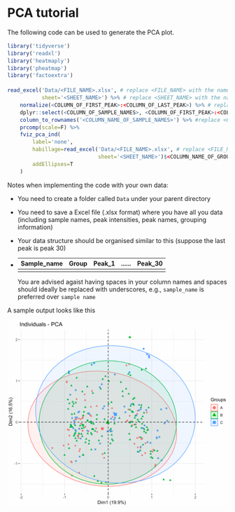 # PCA tutorial

The following code can be used to generate the PCA plot. 

```R
library('tidyverse')
library('readxl')
library('heatmaply')
library('pheatmap')
library('factoextra')

read_excel('Data/<FILE_NAME>.xlsx', # replace <FILE_NAME> with the name of your results spreadsheet (do not remove the enclosing single quotation marks)
           sheet='<SHEET_NAME>') %>% # replace <SHEET_NAME> with the name of sheet where you have your data (do not remove the enclosing single quotation marks)
    normalize(<COLUMN_OF_FIRST_PEAK>:<COLUMN_OF_LAST_PEAK>) %>% # replace <COLUMN_OF_FIRST_PEAK> with the column number of the first peak, replace <COLUMN_OF_LAST_PEAK> with the column number of the last peak
    dplyr::select(<COLUMN_OF_SAMPLE_NAMES>, <COLUMN_OF_FIRST_PEAK>:<COLUMN_OF_LAST_PEAK>) %>% #replace <COLUMN_OF_SAMPLE_NAMES> with the column number of the column where you stored your sample names, replace <COLUMN_OF_FIRST_PEAK> with the column number of the first peak, replace <COLUMN_OF_LAST_PEAK> with the column number of the last peak
    column_to_rownames('<COLUMN_NAME_OF_SAMPLE_NAMES>') %>% #replace <COLUMN_OF_SAMPLE_NAMES> with the column number of the column where you store your sample names (do not remove the enclosing single quotation marks)
    prcomp(scale=F) %>% 
    fviz_pca_ind(
        label='none',
        habillage=read_excel('Data/<FILE_NAME>.xlsx', # replace <FILE_NAME> with the name of your results spreadsheet, do not remove the enclosing single quotation marks
                             sheet='<SHEET_NAME>')$<COLUMN_NAME_OF_GROUP_NAMES>, # replace <SHEET_NAME> with the name of sheet where you have your data (do not remove the enclosing single quotation marks), replace <COLUMN_NAME_OF_GROUP_NAMES> with the name of the column where you store your grouping information
        addEllipses=T
    )
```

Notes when implementing the code with your own data:

- You need to create a folder called `Data` under your parent directory

- You need to save a Excel file (.xlsx format) where you have all you data (including sample names, peak intensities, peak names, grouping information)

- Your data structure should be organised similar to this (suppose the last peak is peak 30)

- | Sample_name | Group | Peak_1 | ...... | Peak_30 |
  | ----------- | ----- | ------ | ------ | ------- |
  |             |       |        |        |         |

  You are advised agaist having spaces in your column names and spaces should ideally be replaced with underscores, e.g., `sample_name` is preferred over `sample name`



A sample output looks like this

![PCA](Images/sample_pca.png)















